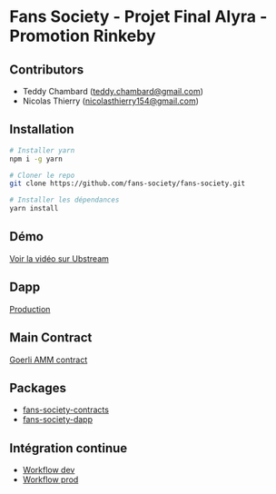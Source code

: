 # Fans Society - Projet Final Alyra - Promotion Rinkeby

## Contributors

- Teddy Chambard (teddy.chambard@gmail.com)
- Nicolas Thierry (nicolasthierry154@gmail.com)

## Installation

```sh
# Installer yarn
npm i -g yarn

# Cloner le repo
git clone https://github.com/fans-society/fans-society.git

# Installer les dépendances
yarn install
```

## Démo

[Voir la vidéo sur Ubstream](https://ubstream.com/_h/wRFXBD)

## Dapp

[Production](https://fans-society.vercel.app)

## Main Contract
[Goerli AMM contract](https://goerli.etherscan.io/address/0x9DC7855CE2bE63fa182915692fb5D9F870929e6d#code)

## Packages

- [fans-society-contracts](./packages/fans-society-contracts/)
- [fans-society-dapp](./packages/fans-society-dapp)

## Intégration continue

- [Workflow dev](https://github.com/fans-society/fans-society/blob/master/.github/workflows/ci.yml)
- [Workflow prod](https://github.com/fans-society/fans-society/blob/master/.github/workflows/ci-prod.yml)
